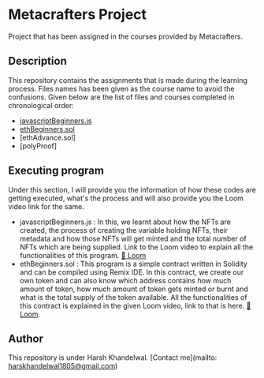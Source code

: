 # Metacrafters Project
Project that has been assigned in the courses provided by Metacrafters.
## Description
This repository contains the assignments that is made during the learning process. Files names has been given as the course name to avoid the confusions. Given below are the list of files and courses completed in chronological order:
* [javascriptBeginners.js](https://github.com/Harshh18/Metacrafters_project/blob/main/javascriptBeginners.js)
* [ethBeginners.sol](https://github.com/Harshh18/Metacrafters_project/blob/main/ethBeginners.sol)
* [ethAdvance.sol]
* [polyProof]
## Executing program
Under this section, I will provide you the information of how these codes are getting executed, what's the process and will also provide you the Loom video link for the same.
* javascriptBeginners.js : In this, we learnt about how the NFTs are created, the process of creating the variable holding NFTs, their metadata and how those NFTs will get minted and the total number of NFTs which are being supplied. Link to the Loom video to explain all the functionalities of this program. [🔗 Loom](https://www.loom.com/share/aa7d766610994c4ab031540ec9b57869?sid=95d64a66-aedc-4ba5-be96-792636b621c5)
* ethBeginners.sol : This program is a simple contract written in Solidity and can be compiled using Remix IDE. In this contract, we create our own token and can also know which address contains how much amount of token, how much amount of token gets minted or burnt and what is the total supply of the token available. All the functionalities of this contract is explained in the given Loom video, link to that is here. [🔗 Loom]().
## Author
This repository is under Harsh Khandelwal. [Contact me](mailto: harskhandelwal1805@gmail.com)
